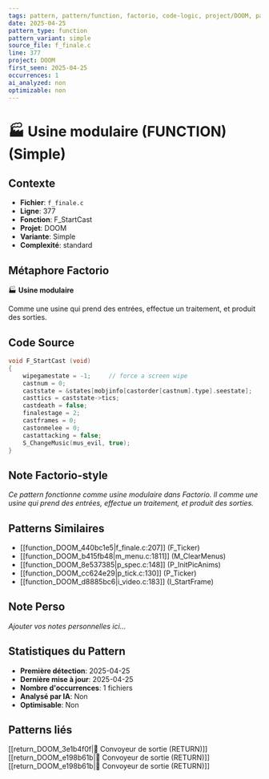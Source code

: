 ```yaml
---
tags: pattern, pattern/function, factorio, code-logic, project/DOOM, pattern/variant/simple
date: 2025-04-25
pattern_type: function
pattern_variant: simple
source_file: f_finale.c
line: 377
project: DOOM
first_seen: 2025-04-25
occurrences: 1
ai_analyzed: non
optimizable: non
---
```


# 🏭 Usine modulaire (FUNCTION) (Simple)

## Contexte
- **Fichier**: `f_finale.c`
- **Ligne**: 377
- **Fonction**: F_StartCast
- **Projet**: DOOM
- **Variante**: Simple
- **Complexité**: standard

## Métaphore Factorio
🏭 **Usine modulaire**

Comme une usine qui prend des entrées, effectue un traitement, et produit des sorties.

## Code Source
```c
void F_StartCast (void)
{
    wipegamestate = -1;		// force a screen wipe
    castnum = 0;
    caststate = &states[mobjinfo[castorder[castnum].type].seestate];
    casttics = caststate->tics;
    castdeath = false;
    finalestage = 2;	
    castframes = 0;
    castonmelee = 0;
    castattacking = false;
    S_ChangeMusic(mus_evil, true);
}
```

## Note Factorio-style
*Ce pattern fonctionne comme usine modulaire dans Factorio. Il comme une usine qui prend des entrées, effectue un traitement, et produit des sorties.*

## Patterns Similaires
- [[function_DOOM_440bc1e5|f_finale.c:207]] (F_Ticker)
- [[function_DOOM_b415fb48|m_menu.c:1811]] (M_ClearMenus)
- [[function_DOOM_8e537385|p_spec.c:148]] (P_InitPicAnims)
- [[function_DOOM_cc624e29|p_tick.c:130]] (P_Ticker)
- [[function_DOOM_d8885bc6|i_video.c:183]] (I_StartFrame)

## Note Perso
*Ajouter vos notes personnelles ici...*

## Statistiques du Pattern
- **Première détection**: 2025-04-25
- **Dernière mise à jour**: 2025-04-25
- **Nombre d'occurrences**: 1 fichiers
- **Analysé par IA**: Non
- **Optimisable**: Non

## Patterns liés
[[return_DOOM_3e1b4f0f|🚚 Convoyeur de sortie (RETURN)]]
[[return_DOOM_e198b61b|🚚 Convoyeur de sortie (RETURN)]]
[[return_DOOM_e198b61b|🚚 Convoyeur de sortie (RETURN)]]
